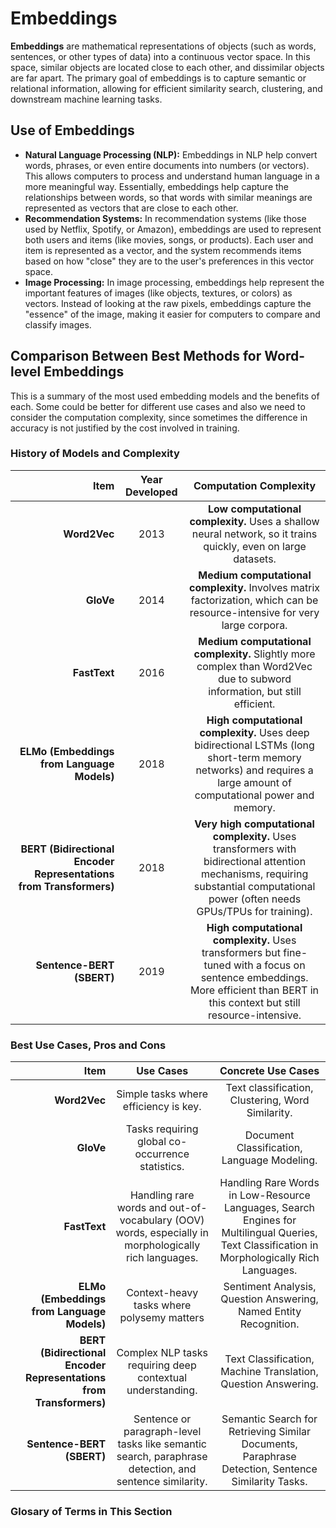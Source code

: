# Embeddings

**Embeddings** are mathematical representations of objects (such as words, sentences, or other types of data) into a continuous vector space. In this space, similar objects are located close to each other, and dissimilar objects are far apart. The primary goal of embeddings is to capture semantic or relational information, allowing for efficient similarity search, clustering, and downstream machine learning tasks.

## Use of Embeddings

- **Natural Language Processing (NLP):** Embeddings in NLP help convert words, phrases, or even entire documents into numbers (or vectors). This allows computers to process and understand human language in a more meaningful way. Essentially, embeddings help capture the relationships between words, so that words with similar meanings are represented as vectors that are close to each other.
- **Recommendation Systems:** In recommendation systems (like those used by Netflix, Spotify, or Amazon), embeddings are used to represent both users and items (like movies, songs, or products). Each user and item is represented as a vector, and the system recommends items based on how "close" they are to the user's preferences in this vector space.
- **Image Processing:** In image processing, embeddings help represent the important features of images (like objects, textures, or colors) as vectors. Instead of looking at the raw pixels, embeddings capture the "essence" of the image, making it easier for computers to compare and classify images.

## Comparison Between Best Methods for Word-level Embeddings

This is a summary of the most used embedding models and the benefits of each. Some could be better for different use cases and also we need to consider the computation complexity, since sometimes the difference in accuracy is not justified by the cost involved in training.

### History of Models and Complexity

| **Item**                                                          | **Year Developed** |   **Computation Complexity**   |
| ----------------------------------------------------------------: | :----------------: | :----------------------------: | 
| **Word2Vec**                                                      |        2013        | **Low computational complexity.** Uses a shallow neural network, so it trains quickly, even on large datasets. |
| **GloVe**                                                         |        2014        | **Medium computational complexity.** Involves matrix factorization, which can be resource-intensive for very large corpora. |
| **FastText**                                                      |        2016        | **Medium computational complexity.** Slightly more complex than Word2Vec due to subword information, but still efficient. |
| **ELMo (Embeddings from Language Models)**                        |        2018        | **High computational complexity.** Uses deep bidirectional LSTMs (long short-term memory networks) and requires a large amount of computational power and memory. |
| **BERT (Bidirectional Encoder Representations from Transformers)**|        2018        | **Very high computational complexity.** Uses transformers with bidirectional attention mechanisms, requiring substantial computational power (often needs GPUs/TPUs for training). |
| **Sentence-BERT (SBERT)** |        2019        | **High computational complexity.** Uses transformers but fine-tuned with a focus on sentence embeddings. More efficient than BERT in this context but still resource-intensive. |

### Best Use Cases, Pros and Cons

| **Item**     | **Use Cases** |   **Concrete Use Cases**   |
| -----------: | :----------------: | :----------: |
| **Word2Vec** | Simple tasks where efficiency is key. | Text classification, Clustering, Word Similarity. |
| **GloVe**    | Tasks requiring global co-occurrence statistics. | Document Classification, Language Modeling. |
| **FastText** | Handling rare words and out-of-vocabulary (OOV) words, especially in morphologically rich languages. | Handling Rare Words in Low-Resource Languages, Search Engines for Multilingual Queries, Text Classification in Morphologically Rich Languages. |
| **ELMo (Embeddings from Language Models)** | Context-heavy tasks where polysemy matters | Sentiment Analysis, Question Answering, Named Entity Recognition. |
| **BERT (Bidirectional Encoder Representations from Transformers)** | Complex NLP tasks requiring deep contextual understanding. | Text Classification, Machine Translation, Question Answering. | Sentiment Analysis, Question Answering, Named Entity Recognition. | Complex NLP Tasks Requiring Deep Contextual Understanding. | Text Classification, Machine Translation, Question Answering. |
| **Sentence-BERT (SBERT)** | Sentence or paragraph-level tasks like semantic search, paraphrase detection, and sentence similarity. | Semantic Search for Retrieving Similar Documents, Paraphrase Detection, Sentence Similarity Tasks. |

### Glosary of Terms in This Section
